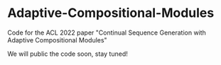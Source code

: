 # Adaptive-Compositional-Modules
Code for the ACL 2022 paper "Continual Sequence Generation with Adaptive Compositional Modules"

We will public the code soon, stay tuned!

